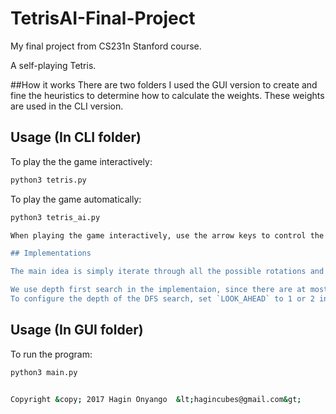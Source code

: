 # TetrisAI-Final-Project
My final project from CS231n Stanford course.

A self-playing Tetris.

##How it works
There are two folders I used the GUI version to create and fine the heuristics to determine how to calculate the weights. 
These weights are used in the CLI version.
## Usage (In CLI folder)
To play the the game interactively: 
```sh
python3 tetris.py
```
To play the game automatically:
```sh
python3 tetris_ai.py

When playing the game interactively, use the arrow keys to control the tetromino's moving directions (&lt;left&gt;, &lt;right&gt;, &lt;down&gt;) and rotation (&lt;up&gt;), &lt;space&gt; to drop the tetromino straight down, &lt;p&gt; to pause or resume, and &lt;q&gt; to quit the game.

## Implementations

The main idea is simply iterate through all the possible rotations and horizontal positions of a given tetromino, evaluate each result using a heuristic function and choose the one with the highest heuristic score. The heuristic function is based on Pierre Dellacherie’s Algorithm, read more details [here](http://imake.ninja/el-tetris-an-improvement-on-pierre-dellacheries-algorithm/).

We use depth first search in the implementaion, since there are at most two tetrominoes to consider when seaching for the optimal placement, whether to consider the next tetromino or not is a matter of choice and should be easily configured. 
To configure the depth of the DFS search, set `LOOK_AHEAD` to 1 or 2 in `ai_config.py`, if `LOOK_AHEAD` is set to 1, the algorithm would just consider the current tetromino, otherwise, it would take both one into account.

```
## Usage (In GUI folder)
To run the program:
```sh
python3 main.py


Copyright &copy; 2017 Hagin Onyango  &lt;hagincubes@gmail.com&gt;
